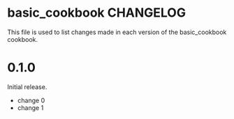 # basic_cookbook CHANGELOG

This file is used to list changes made in each version of the basic_cookbook cookbook.

# 0.1.0

Initial release.

- change 0
- change 1

